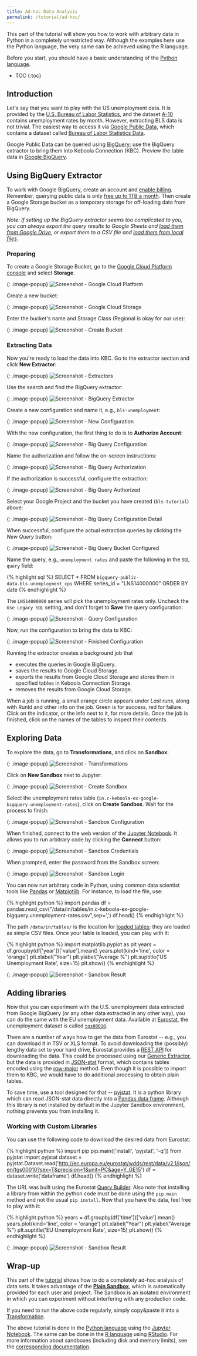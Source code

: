 ```yaml
---
title: Ad-hoc Data Analysis
permalink: /tutorial/ad-hoc/
---
```


This part of the tutorial will show you how to work with arbitrary data in Python
in a completely unrestricted way. Although the examples here use the Python language,
the very same can be achieved using the R language.

Before you start, you should have a basic understanding of the [Python language](https://www.python.org/).

* TOC
{:toc}

## Introduction
Let's say that you want to play with the US unemployment data. It is provided by the
[U.S. Bureau of Labor Statistics](https://www.bls.gov/cps/tables.htm), and the dataset [A-10](https://www.bls.gov/web/empsit/cpseea10.htm)
contains unemployment rates by month. However, extracting BLS data is not trivial. The easiest way to access it via
[Google Public Data](https://cloud.google.com/bigquery/public-data/), which contains a dataset called
[Bureau of Labor Statistics Data](https://cloud.google.com/bigquery/public-data/bureau-of-labor-statistics).

Google Public Data can be queried using [BigQuery](https://cloud.google.com/bigquery/); use the BigQuery extractor to bring them
into Keboola Connection (KBC). Preview the table data in [Google BigQuery](https://bigquery.cloud.google.com/table/bigquery-public-data:bls.unemployment_cps?tab=preview).

## Using BigQuery Extractor
To work with Google BigQuery, create an account and [enable billing](https://cloud.google.com/bigquery/public-data/). Remember,
querying public data is only [free up to 1TB a month](https://cloud.google.com/bigquery/public-data/). Then create a Google Storage bucket as a temporary storage for off-loading data from BigQuery.

*Note: If setting up the BigQuery extractor seems too complicated to you, you can always export the query results to Google Sheets and [load them from Google Drive](/tutorial/load/googledrive/), or export them to a CSV file and [load them from local files](/tutorial/load/#manually-loading-data).*

### Preparing
To create a Google Storage Bucket, go to the [Google Cloud Platform console](https://console.cloud.google.com/home/dashboard) and
select **Storage**.

{: .image-popup}
![Screenshot - Google Cloud Platform](/tutorial/ad-hoc/cloud-platform-1.png)

Create a new bucket:

{: .image-popup}
![Screenshot - Google Cloud Storage](/tutorial/ad-hoc/cloud-platform-2.png)

Enter the bucket's name and Storage Class (Regional is okay for our use):

{: .image-popup}
![Screenshot - Create Bucket](/tutorial/ad-hoc/cloud-platform-3.png)

### Extracting Data
Now you're ready to load the data into KBC. Go to the extractor section and click **New Extractor**:

{: .image-popup}
![Screenshot - Extractors](/tutorial/ad-hoc/bigquery-extractor-1.png)

Use the search and find the BigQuery extractor:

{: .image-popup}
![Screenshot - BigQuery Extractor](/tutorial/ad-hoc/bigquery-extractor-2.png)

Create a new configuration and name it, e.g., `bls-unemployment`:

{: .image-popup}
![Screenshot - New Configuration](/tutorial/ad-hoc/bigquery-extractor-3.png)

With the new configuration, the first thing to do is to **Authorize Account**:

{: .image-popup}
![Screenshot - Big Query Configuration](/tutorial/ad-hoc/bigquery-extractor-4.png)

Name the authorization and follow the on-screen instructions:

{: .image-popup}
![Screenshot - Big Query Authorization](/tutorial/ad-hoc/bigquery-extractor-5.png)

If the authorization is successful, configure the extraction:

{: .image-popup}
![Screenshot - Big Query Authorized](/tutorial/ad-hoc/bigquery-extractor-6.png)

Select your Google Project and the bucket you have created (`bls-tutorial`) above:

{: .image-popup}
![Screenshot - Big Query Configuration Detail](/tutorial/ad-hoc/bigquery-extractor-7.png)

When successful, configure the actual extraction queries by clicking the *New Query* button:

{: .image-popup}
![Screenshot - Big Query Bucket Configured](/tutorial/ad-hoc/bigquery-extractor-8.png)

Name the query, e.g., `unemployment rates` and paste the following in the `SQL query` field:

{% highlight sql %}
SELECT * FROM
  `bigquery-public-data.bls.unemployment_cps`
WHERE
  series_id = "LNS14000000"
ORDER BY date
{% endhighlight %}

The `LNS14000000` series will pick the unemployment rates only. Uncheck the `Use Legacy SQL` setting, and
don't forget to **Save** the query configuration:

{: .image-popup}
![Screenshot - Query Configuration](/tutorial/ad-hoc/bigquery-extractor-9.png)

Now, run the configuration to bring the data to KBC:

{: .image-popup}
![Screenshot - Finished Configuration](/tutorial/ad-hoc/bigquery-extractor-10.png)

Running the extractor creates a background job that

- executes the queries in Google BigQuery.
- saves the results to Google Cloud Storage.
- exports the results from Google Cloud Storage and stores them in specified tables in Keboola Connection Storage.
- removes the results from Google Cloud Storage.

When a job is running, a small orange circle appears under *Last runs*, along with RunId and other info on the job.
Green is for success, red for failure. Click on the indicator, or the info next to it, for more details.
Once the job is finished, click on the names of the tables to inspect their contents.

## Exploring Data
To explore the data, go to **Transformations**, and click on **Sandbox**:

{: .image-popup}
![Screenshot - Transformations](/tutorial/ad-hoc/transformation-1.png)

Click on **New Sandbox** next to Jupyter:

{: .image-popup}
![Screenshot - Create Sandbox](/tutorial/ad-hoc/transformation-2.png)

Select the unemployment rates table (`in.c-keboola-ex-google-bigquery.unemployment-rates`), click on **Create Sandbox**. Wait for the process to finish:

{: .image-popup}
![Screenshot - Sandbox Configuration](/tutorial/ad-hoc/transformation-3.png)

When finished, connect to the web version of the [Jupyter Notebook](http://jupyter.org/). 
It allows you to run arbitrary code by clicking the **Connect** button:

{: .image-popup}
![Screenshot - Sandbox Credentials](/tutorial/ad-hoc/transformation-4.png)

When prompted, enter the password from the Sandbox screen:

{: .image-popup}
![Screenshot - Sandbox Login](/tutorial/ad-hoc/sandbox-1.png)

You can now run arbitrary code in Python, using common data scientist tools like
[Pandas](https://pandas.pydata.org/) or [Matplotlib](https://matplotlib.org/).
For instance, to load the file, use:

{% highlight python %}
import pandas
df = pandas.read_csv("/data/in/tables/in.c-keboola-ex-google-bigquery.unemployment-rates.csv",sep=',')
df.head()
{% endhighlight %}

The path `/data/in/tables/` is the location for
[loaded tables](/manipulation/transformations/python/#file-locations); they
are loaded as simple CSV files. Once your table is loaded, you can play with it:

{% highlight python %}
import matplotlib.pyplot as plt
years = df.groupby(df['year'])['value'].mean()
years.plot(kind='line', color = 'orange')
plt.xlabel("Year")
plt.ylabel("Average %")
plt.suptitle('US Unemployment Rate', size=15)
plt.show()
{% endhighlight %}

{: .image-popup}
![Screenshot - Sandbox Result](/tutorial/ad-hoc/sandbox-2.png)

## Adding libraries
Now that you can experiment with the U.S. unemployment data extracted from Google BigQuery (or any other data extracted in any other way), 
you can do the same with the EU unemployment data. Available at [Eurostat](http://ec.europa.eu/eurostat), the unemployment 
dataset is called
[`tgs00010`](http://ec.europa.eu/eurostat/tgm/table.do?tab=table&init=1&language=en&pcode=tgs00010&plugin=1).

There are a number of ways how to get the data from Eurostat -- e.g., you can download it in TSV
or XLS format. To avoid downloading the (possibly) lengthy data set to your hard drive, Eurostat provides a
[REST API](http://ec.europa.eu/eurostat/web/json-and-unicode-web-services/about-this-service)
for downloading the data. This could be processed using our
[Generic Extractor](/extractors/other/generic/), but the data is provided in
[JSON-stat](https://json-stat.org/) format, which contains tables encoded using the
[row-major](https://en.wikipedia.org/wiki/Row-_and_column-major_order) method. Even though it is possible
to import them to KBC, we would have to do additional processing to obtain plain tables.

To save time, use a tool designed for that -- [pyjstat](https://pypi.python.org/pypi/pyjstat/). It is a python library which can read
JSON-stat data directly into a [Pandas data frame](https://pandas.pydata.org/pandas-docs/stable/generated/pandas.DataFrame.html). 
Although this library is not installed by default in the Jupyter Sandbox environment, nothing prevents you from installing it.

### Working with Custom Libraries
You can use the following code to download the desired data from Eurostat:

{% highlight python %}
import pip
pip.main(['install', 'pyjstat', '-q'])
from pyjstat import pyjstat
dataset = pyjstat.Dataset.read('http://ec.europa.eu/eurostat/wdds/rest/data/v2.1/json/en/tgs00010?sex=T&precision=1&unit=PC&age=Y_GE15')
df = dataset.write('dataframe')
df.head()
{% endhighlight %}

The URL was built using the Eurostat [Query Builder](http://ec.europa.eu/eurostat/web/json-and-unicode-web-services/getting-started/query-builder).
Also note that installing a library from within the python code must be done using the `pip.main`
method and not the usual `pip install`. Now that you have the data, feel free to play with it:

{% highlight python %}
years = df.groupby(df['time'])['value'].mean()
years.plot(kind='line', color = 'orange')
plt.xlabel("Year")
plt.ylabel("Average %")
plt.suptitle('EU Unemployment Rate', size=15)
plt.show()
{% endhighlight %}

{: .image-popup}
![Screenshot - Sandbox Result](/tutorial/ad-hoc/sandbox-3.png)

## Wrap-up
This part of the [tutorial](/tutorial/) shows how to do a completely ad-hoc analysis of data sets. It takes advantage of the
[**Plain Sandbox**](/manipulation/transformations/sandbox/), which is automatically provided for each user and project. 
The Sandbox is an isolated environment in which you can experiment without interfering with any production code.

If you need to run the above code regularly, simply copy&paste it into
a [Transformation](http://localhost:4000/tutorial/manipulate/).

The above tutorial is done in the [Python language](https://www.python.org/) using the
[Jupyter Notebook](http://jupyter.org/). The same can be done in the
[R language](https://www.r-project.org/) using [RStudio](https://www.rstudio.com/).
For more information about sandboxes (including disk and memory limits), see the
[corresponding documentation](/manipulation/transformations/sandbox/#rstudio-sandbox).
